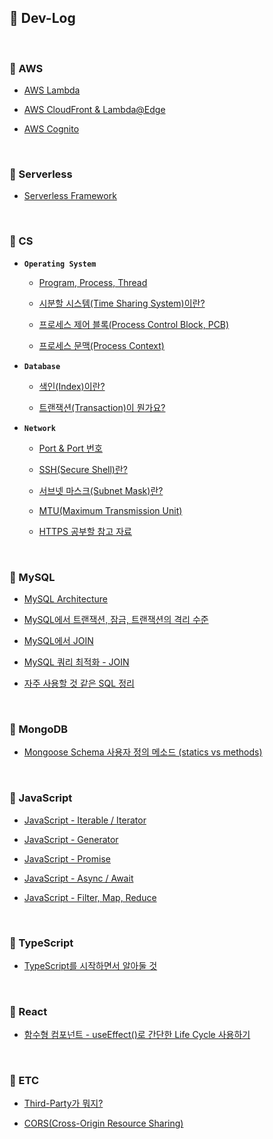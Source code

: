 ## :memo: Dev-Log

<br>

### :closed_book: AWS

* [AWS Lambda](https://github.com/bestdevhyo1225/dev-log/blob/master/AWS/Lambda.md)

* [AWS CloudFront & Lambda@Edge](https://github.com/bestdevhyo1225/dev-log/blob/master/AWS/CloudFront-Lambda%40Edge.md)

* [AWS Cognito](https://github.com/bestdevhyo1225/dev-log/blob/master/AWS/Cognito.md)

<br>

### :closed_book: Serverless

* [Serverless Framework](https://github.com/bestdevhyo1225/dev-log/blob/master/Serverless/ServerlessFramework.md)

<br>

### :closed_book: CS

* **`Operating System`**

    * [Program, Process, Thread](https://github.com/bestdevhyo1225/dev-log/blob/master/CS/OS_Program-Process-Thread.md)

    * [시분할 시스템(Time Sharing System)이란?](https://github.com/bestdevhyo1225/dev-log/blob/master/CS/OS_Time-Sharing-System.md)

    * [프로세스 제어 블록(Process Control Block, PCB)](https://github.com/bestdevhyo1225/dev-log/blob/master/CS/OS_Process-Control-Block.md)

    * [프로세스 문맥(Process Context)](https://github.com/bestdevhyo1225/dev-log/blob/master/CS/OS_Process-Context.md)

* **`Database`**

    * [색인(Index)이란?](https://github.com/bestdevhyo1225/dev-log/blob/master/CS/DB_Index.md)

    * [트랜잭션(Transaction)이 뭔가요?](https://github.com/bestdevhyo1225/dev-log/blob/master/CS/DB_Transaction.md)

* **`Network`**

    * [Port & Port 번호](https://github.com/bestdevhyo1225/dev-log/blob/master/CS/Network_Port.md)
    
    * [SSH(Secure Shell)란?](https://github.com/bestdevhyo1225/dev-log/blob/master/CS/Network_Secure-Shell.md)

    * [서브넷 마스크(Subnet Mask)란?](https://github.com/bestdevhyo1225/dev-log/blob/master/CS/Network_Subnet-Mask.md)

    * [MTU(Maximum Transmission Unit)](https://github.com/bestdevhyo1225/dev-log/blob/master/CS/Network_MTU.md)

    * [HTTPS 공부할 참고 자료](https://github.com/bestdevhyo1225/dev-log/blob/master/CS/Network_nginx_https_reference.md)

<br>

### :green_book: MySQL

* [MySQL Architecture](https://github.com/bestdevhyo1225/dev-log/blob/master/MySQL/MySQL-Architecture.md)

* [MySQL에서 트랜잭션, 잠금, 트랜잭션의 격리 수준](https://github.com/bestdevhyo1225/dev-log/blob/master/MySQL/MySQL-Transaction-Lock-IsolationLevel.md)

* [MySQL에서 JOIN](https://github.com/bestdevhyo1225/dev-log/blob/master/MySQL/MySQL-Join.md)

* [MySQL 쿼리 최적화 - JOIN](https://github.com/bestdevhyo1225/dev-log/blob/master/MySQL/MySQL-Query-Optimization-JOIN.md)

* [자주 사용할 것 같은 SQL 정리](https://github.com/bestdevhyo1225/dev-log/blob/master/MySQL/MySQL-SQL.md)

<br>

### :green_book: MongoDB

* [Mongoose Schema 사용자 정의 메소드 (statics vs methods)](https://github.com/bestdevhyo1225/dev-log/blob/master/MongoDB/Mongoose-statics-methods.md)

<br>

### :blue_book: JavaScript

* [JavaScript - Iterable / Iterator](https://github.com/bestdevhyo1225/dev-log/blob/master/JavaScript/Iterable-Iterator.md)

* [JavaScript - Generator](https://github.com/bestdevhyo1225/dev-log/blob/master/JavaScript/Generator.md)

* [JavaScript - Promise](https://github.com/bestdevhyo1225/dev-log/blob/master/JavaScript/Promise.md)

* [JavaScript - Async / Await](https://github.com/bestdevhyo1225/dev-log/blob/master/JavaScript/Async-Await.md)

* [JavaScript - Filter, Map, Reduce](https://github.com/bestdevhyo1225/dev-log/blob/master/JavaScript/Filter-Map-Reduce.md)

<br>

### :blue_book: TypeScript

* [TypeScript를 시작하면서 알아둘 것](https://github.com/bestdevhyo1225/dev-log/blob/master/TypeScript/TypeScript-Starter.md)

<br>

### :blue_book: React

* [함수형 컴포넌트 - useEffect()로 간단한 Life Cycle 사용하기](https://github.com/bestdevhyo1225/dev-log/blob/master/React/function_component_useEffect.md)

<br>

### :orange_book: ETC

* [Third-Party가 뭐지?](https://github.com/bestdevhyo1225/dev-log/blob/master/ETC/Third-Party.md)

* [CORS(Cross-Origin Resource Sharing)](https://github.com/bestdevhyo1225/dev-log/blob/master/ETC/CORS.md)
